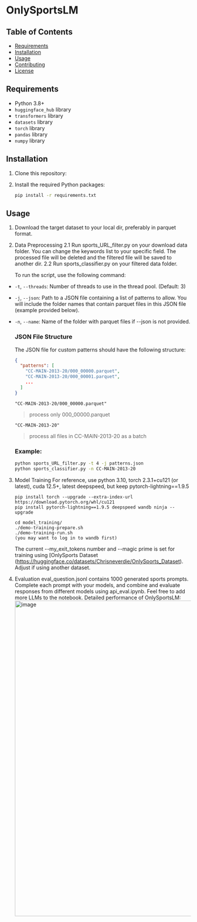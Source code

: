 # OnlySportsLM

## Table of Contents
- [Requirements](#requirements)
- [Installation](#installation)
- [Usage](#usage)
- [Contributing](#contributing)
- [License](#license)

## Requirements

- Python 3.8+
- `huggingface_hub` library
- `transformers` library
- `datasets` library
- `torch` library
- `pandas` library
- `numpy` library

## Installation

1. Clone this repository:
   
2. Install the required Python packages:
   ```bash
   pip install -r requirements.txt
   ```
## Usage
1. Download the target dataset to your local dir, preferably in parquet format.
   
2. Data Preprocessing
   2.1 Run sports_URL_filter.py on your download data folder. You can change the keywords list to your specific field. The processed file will be deleted and the filtered file will be saved to another dir.
   2.2 Run sports_classifier.py on your filtered data folder.
   
   To run the script, use the following command:
- `-t`, `--threads`: Number of threads to use in the thread pool. (Default: 3)
- `-j`, `--json`: Path to a JSON file containing a list of patterns to allow. You will include the folder names that contain parquet files in this JSON file (example provided below).
- `-n`, `--name`: Name of the folder with parquet files if --json is not provided.
  
   ### JSON File Structure
   
   The JSON file for custom patterns should have the following structure:
   
   ```json
   {
     "patterns": [
       "CC-MAIN-2013-20/000_00000.parquet",
       "CC-MAIN-2013-20/000_00001.parquet",
       ...
     ]
   }
   ```
   ```"CC-MAIN-2013-20/000_00000.parquet"```
   
   > process only 000_00000.parquet
   > 
   ```"CC-MAIN-2013-20"```
   > process all files in CC-MAIN-2013-20 as a batch

   ### Example:
   
   ```bash
   python sports_URL_filter.py -t 4 -j patterns.json
   python sports_classifier.py -n CC-MAIN-2013-20
   ```

3. Model Training
   For reference, use python 3.10, torch 2.3.1+cu121 (or latest), cuda 12.5+, latest deepspeed, but keep pytorch-lightning==1.9.5
   ```
   pip install torch --upgrade --extra-index-url https://download.pytorch.org/whl/cu121
   pip install pytorch-lightning==1.9.5 deepspeed wandb ninja --upgrade
   
   cd model_training/
   ./demo-training-prepare.sh
   ./demo-training-run.sh
   (you may want to log in to wandb first)
      ```
   The current --my_exit_tokens number and --magic prime is set for training using [OnlySports Dataset (https://huggingface.co/datasets/Chrisneverdie/OnlySports_Dataset). Adjust if using another dataset.

4. Evaluation
   eval_question.jsonl contains 1000 generated sports prompts. Complete each prompt with your models, and combine and evaluate responses from different models using api_eval.ipynb. Feel free to add more LLMs to the notebook.
   Detailed performance of OnlySportsLM:
   <img width="862" alt="image" src="https://github.com/user-attachments/assets/4f2ca9eb-965f-465c-994d-c5b79e68a528">

   


